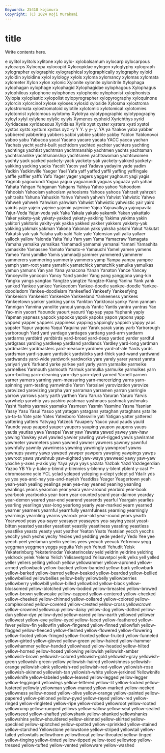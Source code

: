 ```yaml
---
Keywords: 25418 kojimura
Copyright: (C) 2024 Koji Murakami
---
```


# title

Write contents here.



e xylitol xylitols xylitone xylo xylo- xylobalsamum xylocarp xylocarpous
xylocarps Xylocopa xylocopid Xylocopidae xylogen xyloglyphy xylograph xylographer xylographic xylographical
xylographically xylography xyloid xyloidin xyloidine xylol xylology xylols xyloma xylomancy
xylomas xylomata xylometer Xylon xylon xylonic Xylonite xylonite xylonitrile Xylophaga
xylophagan xylophage xylophagid Xylophagidae xylophagous Xylophagus xylophilous xylophone xylophones xylophonic
xylophonist xylophonists Xylopia xyloplastic xylopolist xylopyrographer xylopyrography xyloquinone xylorcin xylorcinol
xylose xyloses xylosid xyloside Xylosma xylostroma xylostromata xylostromatoid xylotile xylotomic
xylotomical xylotomies xylotomist xylotomous xylotomy Xylotrya xylotypographic xylotypography xyloyl xylyl
xylylene xylylic xylyls Xymenes xyphoid Xyrichthys xyrid Xyridaceae xyridaceous Xyridales
Xyris xyst xyster xysters xysti xystoi xystos xysts xystum xystus
xyz -y Y Y. y y- y. YA ya Yaakov
yaba yabber yabbered yabbering yabbers yabbi yabbie yabble yabby Yablon
Yablonovoi yaboo yabu Yabucoa yacal Yacano yacare yacata YACC yacca
yachan Yachats yacht yacht-built yachtdom yachted yachter yachters yachting yachtings
yachtist yachtman yachtmanship yachtmen yachts yachtsman yachtsmanlike yachtsmanship yachtsmen yachtswoman
yachtswomen yachty yack yacked yackety-yack yackety-yak yackety-yakked yackety-yakking yacking yacks
Yacolt Yacov yad Yadava yadayim yade yadim Yadkin Yadkinville Yaeger
Yael Yafa yaff yaffed yaffil yaffing yaffingale yaffle yaffler yaffs
Yafo Yager yager yagers yagger yaghourt yagi yagis Yagnob yagourundi
Yagua yagua yaguarundi yaguas yaguaza yah yahan Yahata Yahgan Yahganan
Yahgans Yahiya Yahoo yahoo Yahoodom Yahooish Yahooism yahooism yahooisms Yahoos
yahoos Yahrzeit yahrzeit yahrzeits Yahuna Yahuskin Yahve Yahveh yahveh Yahvist
Yahvistic Yahwe Yahweh yahweh Yahwism yahwism Yahwist Yahwistic yahwistic yair
yaird yairds yaje yajein yajeine yajenin yajenine Yajna Yajnavalkya yajnopavita
Yajur-Veda Yajur-veda yak Yaka Yakala yakalo yakamik Yakan yakattalo Yaker
yakety-yak yakety-yakked yakety-yakking Yakima yakima yakin yakitori yakitoris yakity-yak yakka
yakked yakker yakkers yakkety-yak yakking yakmak yakman Yakona Yakonan yaks
yaksha yakshi Yakut Yakutat Yakutsk yak-yak Yalaha yalb yald Yale
yale Yalensian yali yalla yallaer yallock yallow Yalonda Yalta Yalu
Yam yam Yama Yamacraw Yamagata Yamaha yamalka yamalkas Yamamadi yamamai
yamanai Yamani Yamashita yamaskite Yamassee Yamato Yamato-e Yamauchi Yamel yamen
yamens Yameo Yami yamilke Yamis yammadji yammer yammered yammerer yammerers
yammering yammerly yammers yamp Yampa yampa yampee yamph yam-root yams
yamshik yamstchick yamstchik yamulka yamulkas yamun yamuns Yan yan Yana
yanacona Yanan Yanaton Yance Yancey Yanceyville yancopin Yancy Yand yander
Yang yang yanggona yang-kin Yangku yangs yangtao Yangtze yangtze Yangtze-Kiang
Yanina Yank yank yanked Yankee yankee Yankeedom Yankee-doodle yankee-doodle Yankee-doodledom
Yankee-doodleism Yankeefied Yankeefy Yankeefying Yankeeism Yankeeist Yankeeize Yankeeland Yankeeness yankees
Yankeetown yanker yanking yanks Yankton Yanktonai yanky Yann yannam Yannigan
Yannina yanolite yanqui yanquis Yantic Yantis yantra yantras Yao Yao-min
yaoort Yaounde yaourt yaourti Yap yap yapa Yaphank yaply Yapman
yapness yapock yapocks yapok yapoks yapon yapons yapp yapped yapper
yappers yappiness yapping yappingly yappish yappy yaps yapster Yapur yaqona
Yaqui Yaquina yar Yarak yarak yaray yarb Yarborough yarborough Yard
yard yardage yardages yardang yard-arm yardarm yardarms yardbird yardbirds yard-broad
yard-deep yarded yarder yardful yardgrass yarding yardkeep yardland yardlands Yardley
yard-long yardman yardmaster yardmasters yard-measure yardmen yard-of-ale Yards yards yardsman
yard-square yardstick yardsticks yard-thick yard-wand yardwand yardwands yard-wide yardwork yardworks
yare yarely yarer yarest yareta yariyari yark Yarkand yarke yarkee
yarl yarly yarm yarmalke yarmelke yarmelkes Yarmouth yarmouth Yarmuk yarmulka
yarmulke yarmulkes yarn yarn-boiling yarn-cleaning yarn-dye yarn-dyed yarned Yarnell yarnen
yarner yarners yarning yarn-measuring yarn-mercerizing yarns yarn-spinning yarn-testing yarnwindle Yaron
Yaroslavl yarovization yarovize yarovized yarovizing yarpha yarr yarraman yarramen yarran
yarringle yarrow yarrows yarry yarth yarthen Yaru Yarura Yaruran Yaruro
Yarvis yarwhelp yarwhip yas yashiro yashmac yashmacs yashmak yashmaks Yasht
Yashts yasmak yasmaks Yasmeen Yasmin Yasmine Yasna Yasnian Yassy Yasu
Yasui Yasuo yat yatagan yatagans yataghan yataghans yatalite ya-ta-ta Yate
yate Yates Yatesboro Yatesville yati Yatigan yatter yattered yattering yatters
Yatvyag Yatzeck Yauapery Yauco yaud yauds yauld Yaunde yaup yauped
yauper yaupers yauping yaupon yaupons yaups yautia yautias yava Yavapai
Yavar yaw Yawata yawed yawey yaw-haw yawing Yawkey yawl yawled
yawler yawling yawl-rigged yawls yawlsman yawmeter yawmeters yawn yawned yawner
yawners yawney yawnful yawnfully yawnily yawniness yawning yawningly yawnproof yawns
yawnups yawny yawp yawped yawper yawpers yawping yawpings yawps yawroot
yaws yawshrub yaw-sighted yaw-ways yawweed yawy yaw-yaw yaxche y-axes y-axis
yay Yaya yaya yays yazata Yazbak Yazd Yazdegerdian Yazoo YB
Yb y-bake y-blend y-blennies y-blenny y-blent yblent y-cast Y-chromosome ycie
YCL yclad ycleped ycleping y-clept yclept yd Ydalir yds ye
yea yea-and-nay yea-and-nayish Yeaddiss Yeager Yeagertown yeah yeah-yeah yealing yealings
yean yea-nay yeaned yeaning yeanling yeanlings yeans yeaoman year yeara
year-around yearbird year-book yearbook yearbooks year-born year-counted yeard year-daimon yearday
year-demon yeared year-end yearend yearends yearful Yeargain yearlies yearling yearlings
year-long yearlong yearly year-marked yearn yearned yearner yearners yearnful yearnfully
yearnfulness yearning yearningly yearnings yearnling yearns yearock year-old year-round years
yearth Yearwood yeas yea-sayer yeasayer yeasayers yea-saying yeast yeast-bitten yeasted
yeastier yeastiest yeastily yeastiness yeasting yeastless yeastlike yeasts yeasty yeat
yeather Yeaton Yeats Yeatsian yecch yecchs yecchy yech yechs yechy
Yecies yed yedding yede yederly Yedo Yee yee yeech yeel
yeelaman yeelin yeelins yees yeeuch yeeuck Yefremov yegg yeggman yeggmen
yeggs yeguita Yeh yeh Yehudi Yehudit Yeisk Yekaterinburg Yekaterinodar Yekaterinoslav
yeld yeldrin yeldrine yeldring yeldrock yelek Yelena Yelich Yelisavetgrad Yelisavetpol
yelk yelks yell yelled yeller yellers yelling yelloch yellow yellowammer
yellow-aproned yellow-armed yellowback yellow-backed yellow-banded yellow-bark yellowbark yellow-barked yellow-barred yellow-beaked
yellow-bearded yellow-bellied yellowbellied yellowbellies yellow-belly yellowbelly yellowberries yellowberry yellowbill yellow-billed
yellowbird yellow-black yellow-blossomed yellow-blotched yellow-bodied yellow-breasted yellow-browed yellow-brown yellowcake yellow-capped
yellow-centered yellow-checked yellow-cheeked yellow-chinned yellow-collared yellow-colored yellow-complexioned yellow-covered yellow-crested yellow-cross
yellowcrown yellow-crowned yellowcup yellow-daisy yellow-dog yellow-dotted yellow-dun yellow-dye yellow-dyed yellow-eared
yellow-earth yellowed yellower yellowest yellow-eye yellow-eyed yellow-faced yellow-feathered yellow-fever yellow-fin
yellowfin yellow-fingered yellow-finned yellowfish yellow-flagged yellow-fleeced yellow-fleshed yellow-flowered yellow-flowering yellow-footed
yellow-fringed yellow-fronted yellow-fruited yellow-funneled yellow-girted yellow-gloved yellow-green yellow-haired yellow-hammer yellowhammer
yellow-handed yellowhead yellow-headed yellow-hilted yellow-horned yellow-hosed yellowing yellowish yellowish-amber yellowish-brown
yellowish-colored yellowish-gold yellowish-gray yellowish-green yellowish-green-yellow yellowish-haired yellowishness yellowish-orange yellowish-pink yellowish-red
yellowish-red-yellow yellowish-rose yellowish-skinned yellowish-tan yellowish-white yellow-jerkined Yellowknife yellowknife yellow-labeled yellow-leaved
yellow-legged yellow-legger yellow-legginged yellowlegs yellow-lettered yellow-lit yellow-locked yellow-lustered yellowly yellowman
yellow-maned yellow-marked yellow-necked yellowness yellow-nosed yellow-olive yellow-orange yellow-painted yellow-papered yellow-pinioned
yellow-pyed yellow-rayed yellow-red yellow-ringed yellow-ringleted yellow-ripe yellow-robed yellowroot yellow-rooted yellowrump
yellow-rumped yellows yellow-sallow yellow-seal yellow-sealed yellowseed yellow-shafted yellowshank yellow-shanked yellowshanks
yellowshins yellow-shouldered yellow-skinned yellow-skirted yellow-speckled yellow-splotched yellow-spotted yellow-sprinkled yellow-stained yellow-starched
Yellowstone yellowstone yellow-striped yellowtail yellow-tailed yellowtails yellowthorn yellowthroat yellow-throated yellow-tinged
yellow-tinging yellow-tinted yellow-tipped yellow-toed yellowtop yellow-tressed yellow-tufted yellow-vented yellowware yellow-washed
